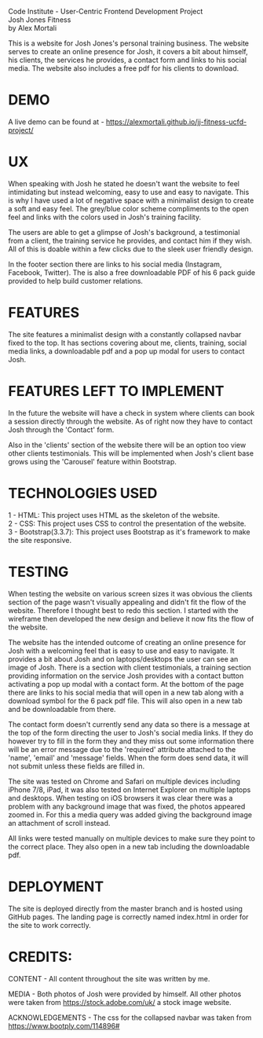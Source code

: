 Code Institute - User-Centric Frontend Development Project  
Josh Jones Fitness  
by Alex Mortali  

This is a website for Josh Jones's personal training business. 
The website serves to create an online presence for Josh, it covers a bit about himself, his clients, the services he provides, 
a contact form and links to his social media.
The website also includes a free pdf for his clients to download.

# DEMO  
A live demo can be found at - https://alexmortali.github.io/jj-fitness-ucfd-project/

# UX  
When speaking with Josh he stated he doesn't want the website to feel intimidating but instead welcoming, easy to use and 
easy to navigate. This is why I have used a lot of negative space with a minimalist design to create a soft and easy feel. 
The grey/blue color scheme compliments to the open feel and links with the colors used in Josh's training facility.

The users are able to get a glimpse of Josh's background, a testimonial from a client, the training service he provides, 
and contact him if they wish. All of this is doable within a few clicks due to the sleek user friendly design.

In the footer section there are links to his social media (Instagram, Facebook, Twitter). The is also a free downloadable PDF 
of his 6 pack guide provided to help build customer relations. 

# FEATURES  
The site features a minimalist design with a constantly collapsed navbar fixed to the top. It has sections covering about me, 
clients, training, social media links, a downloadable pdf and a pop up modal for users to contact Josh.

# FEATURES LEFT TO IMPLEMENT  
In the future the website will have a check in system where clients can book a session directly through the website. 
As of right now they have to contact Josh through the 'Contact' form.

Also in the 'clients' section of the website there will be an option too view other clients testimonials. This will be 
implemented when Josh's client base grows using the 'Carousel' feature within Bootstrap.

# TECHNOLOGIES USED  
1 - HTML: This project uses HTML as the skeleton of the website.  
2 - CSS: This project uses CSS to control the presentation of the website.  
3 - Bootstrap(3.3.7): This project uses Bootstrap as it's framework to make the site responsive.

# TESTING  
When testing the website on various screen sizes it was obvious the clients section of the page wasn't visually appealing and
didn't fit the flow of the website. Therefore I thought best to redo this section. I started with the wireframe then developed the new design
and believe it now fits the flow of the website.

The website has the intended outcome of creating an online presence for Josh with a welcoming feel that is easy to use and easy to navigate. 
It provides a bit about Josh and on laptops/desktops the user can see an image of Josh. There is a section with client testimonials, a training section
providing information on the service Josh provides with a contact button activating a pop up modal with a contact form. At the bottom of the page there
are links to his social media that will open in a new tab along with a download symbol for the 6 pack pdf file. 
This will also open in a new tab and be downloadable from there.

The contact form doesn't currently send any data so there is a message at the top of the form directing the user to Josh's social media links.
If they do however try to fill in the form they and they miss out some information there will be an error message due to the 'required' attribute 
attached to the 'name', 'email' and 'message' fields. When the form does send data, it will not submit unless these fields are filled in.

The site was tested on Chrome and Safari on multiple devices including iPhone 7/8, iPad, it was also tested on Internet Explorer on 
multiple laptops and desktops. When testing on iOS browsers it was clear there was a problem with any background image that was fixed, the photos
appeared zoomed in. For this a media query was added giving the background image an attachment of scroll instead.

All links were tested manually on multiple devices to make sure they point to the correct place. They also open in a new tab including the downloadable pdf.

# DEPLOYMENT
The site is deployed directly from the master branch and is hosted using GitHub pages. The landing page is correctly named index.html in order for 
the site to work correctly.

# CREDITS:   
CONTENT - All content throughout the site was written by me.

MEDIA - Both photos of Josh were provided by himself. All other photos were taken from https://stock.adobe.com/uk/ a stock image website.

ACKNOWLEDGEMENTS - The css for the collapsed navbar was taken from https://www.bootply.com/114896#
